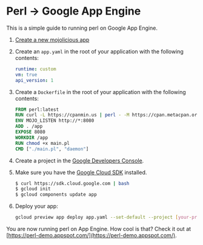 # Perl -> Google App Engine

This is a simple guide to running perl on Google App Engine. 

1. [Create a new mojolicious app](http://mojolicio.us/)

2. Create an `app.yaml` in the root of your application with the following contents:

    ```yaml
    runtime: custom
    vm: true
    api_version: 1
    ```

3. Create a `Dockerfile` in the root of your application with the following contents:

    ```dockerfile
    FROM perl:latest
    RUN curl -L https://cpanmin.us | perl - -M https://cpan.metacpan.org -n Mojolicious
    ENV MOJO_LISTEN http://*:8080
    ADD . /app
    EXPOSE 8080
    WORKDIR /app
    RUN chmod +x main.pl
    CMD ["./main.pl", "daemon"]
    ```
4. Create a project in the [Google Developers Console](https://console.developers.google.com/).

5. Make sure you have the [Google Cloud SDK](https://cloud.google.com/sdk/) installed. 

    ```sh
    $ curl https://sdk.cloud.google.com | bash 
    $ gcloud init
    $ gcloud components update app
    ```

6. Deploy your app:

    ```sh
    gcloud preview app deploy app.yaml --set-default --project [your-project-id]
    ```

You are now running perl on App Engine. How cool is that?  Check it out at [https://perl-demo.appspot.com/](https://perl-demo.appspot.com/).
